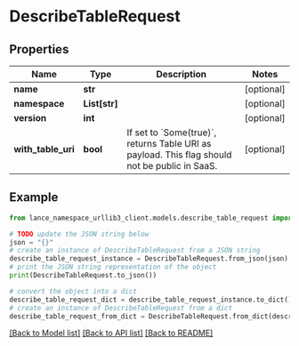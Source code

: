 # DescribeTableRequest


## Properties

Name | Type | Description | Notes
------------ | ------------- | ------------- | -------------
**name** | **str** |  | [optional] 
**namespace** | **List[str]** |  | [optional] 
**version** | **int** |  | [optional] 
**with_table_uri** | **bool** | If set to &#x60;Some(true)&#x60;, returns Table URI as payload. This flag should not be public in SaaS. | [optional] 

## Example

```python
from lance_namespace_urllib3_client.models.describe_table_request import DescribeTableRequest

# TODO update the JSON string below
json = "{}"
# create an instance of DescribeTableRequest from a JSON string
describe_table_request_instance = DescribeTableRequest.from_json(json)
# print the JSON string representation of the object
print(DescribeTableRequest.to_json())

# convert the object into a dict
describe_table_request_dict = describe_table_request_instance.to_dict()
# create an instance of DescribeTableRequest from a dict
describe_table_request_from_dict = DescribeTableRequest.from_dict(describe_table_request_dict)
```
[[Back to Model list]](../README.md#documentation-for-models) [[Back to API list]](../README.md#documentation-for-api-endpoints) [[Back to README]](../README.md)


